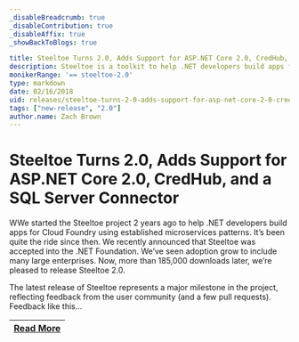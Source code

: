 ```yaml
---
_disableBreadcrumb: true
_disableContribution: true
_disableAffix: true
_showBackToBlogs: true

title: Steeltoe Turns 2.0, Adds Support for ASP.NET Core 2.0, CredHub, and a SQL Server Connector
description: Steeltoe is a toolkit to help .NET developers build apps for Cloud Foundry using established microservices patterns.
monikerRange: '== steeltoe-2.0'
type: markdown
date: 02/16/2018
uid: releases/steeltoe-turns-2-0-adds-support-for-asp-net-core-2-0-credhub-and-a-sql-server-connector
tags: ["new-release", "2.0"]
author.name: Zach Brown
---
```


# Steeltoe Turns 2.0, Adds Support for ASP.NET Core 2.0, CredHub, and a SQL Server Connector

WWe started the Steeltoe project 2 years ago to help .NET developers build apps for Cloud Foundry using established microservices patterns. It’s been quite the ride since then. We recently announced that Steeltoe was accepted into the .NET Foundation. We’ve seen adoption grow to include many large enterprises. Now, more than 185,000 downloads later, we’re pleased to release Steeltoe 2.0.

The latest release of Steeltoe represents a major milestone in the project, reflecting feedback from the user community (and a few pull requests). Feedback like this...

| [Read More](https://tanzu.vmware.com/content/blog/steeltoe-turns-2-0-adds-support-for-asp-net-core-2-0-credhub-and-a-sql-server-connector) |
|:---:|
